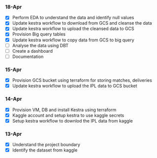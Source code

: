 








### 18-Apr
- [x] Perform EDA to understand the data and identify null values
- [x] Update kestra workflow to download from GCS and cleanse the data
- [x] Update kestra workflow to upload the cleansed data to GCS
- [x] Provision Big query tables
- [x] Update kestra workflow to copy data from GCS to big query
- [ ] Analyse the data using DBT
- [ ] Create a dashboard
- [ ] Documentation

### 15-Apr
- [x] Provision GCS bucket using terraform for storing matches, deliveries
- [x] Update kestra workflow to upload the IPL data to GCS bucket

### 14-Apr
 - [x] Provision VM, DB and install Kestra using terraform
 - [x] Kaggle account and setup kestra to use kaggle secrets
 - [x] Setup kestra workflow to downlod the IPL data from kaggle

### 13-Apr
- [x] Understand the project boundary  
- [x] Identify the dataset from kaggle